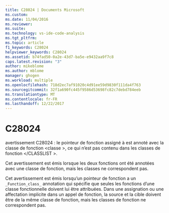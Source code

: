 ```yaml
---
title: C28024 | Documents Microsoft
ms.custom: 
ms.date: 11/04/2016
ms.reviewer: 
ms.suite: 
ms.technology: vs-ide-code-analysis
ms.tgt_pltfrm: 
ms.topic: article
f1_keywords: C28024
helpviewer_keywords: C28024
ms.assetid: b74fad50-0a2e-43d7-ba5e-e9432aa9f7c8
caps.latest.revision: "3"
author: mikeblome
ms.author: mblome
manager: ghogen
ms.workload: multiple
ms.openlocfilehash: 718d2ec7af91020c4d91ee59d9830f111da4f763
ms.sourcegitcommit: 32f1a690fc445f9586d53698fc82c7debd784eeb
ms.translationtype: MT
ms.contentlocale: fr-FR
ms.lasthandoff: 12/22/2017
---
```

# <a name="c28024"></a>C28024
avertissement C28024 : le pointeur de fonction assigné à est annoté avec la classe de fonction \<classe >, ce qui n’est pas contenu dans les classes de fonction \</CLASSLIST >.  
  
 Cet avertissement est émis lorsque les deux fonctions ont été annotées avec une classe de fonction, mais les classes ne correspondent pas.  
  
 Cet avertissement est émis lorsqu’un pointeur de fonction a un `_Function_class_` annotation qui spécifie que seules les fonctions d’une classe fonctionnelle doivent lui être attribuées. Dans une assignation ou une affectation implicite dans un appel de fonction, la source et la cible doivent être de la même classe de fonction, mais les classes de fonction ne correspondent pas.